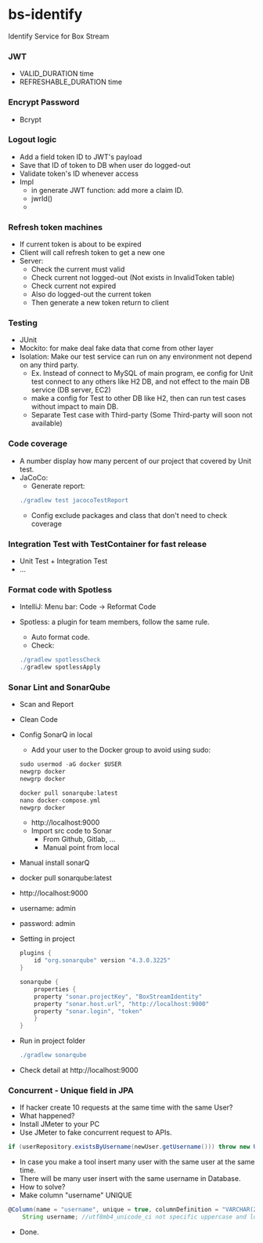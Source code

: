 # bs-identify
Identify Service for Box Stream


### JWT
- VALID_DURATION time
- REFRESHABLE_DURATION time


### Encrypt Password
- Bcrypt


### Logout logic
- Add a field token ID to JWT's payload
- Save that ID of token to DB when user do logged-out
- Validate token's ID whenever access
- Impl
  - in generate JWT function: add more a claim ID.
  - jwrId()
  -

### Refresh token machines
- If current token is about to be expired
- Client will call refresh token to get a new one
- Server:
  - Check the current must valid
  - Check current not logged-out (Not exists in InvalidToken table)
  - Check current not expired
  - Also do logged-out the current token
  - Then generate a new token return to client


### Testing
  - JUnit
  - Mockito: for make deal fake data that come from other layer
  - Isolation: Make our test service can run on any environment not depend on any third party.
    - Ex. Instead of connect to MySQL of main program, ee config for Unit test connect to any others like H2 DB, and not effect to the main DB service (DB server, EC2)
    - make a config for Test to other DB like H2, then can run test cases without impact to main DB.
    - Separate Test case with Third-party (Some Third-party will soon not available)

### Code coverage
- A number display how many percent of our project that covered by Unit test.
- JaCoCo:
    - Generate report:
    ```groovy
    ./gradlew test jacocoTestReport
    ```
    - Config exclude packages and class that don't need to check coverage

### Integration Test with TestContainer for fast release
- Unit Test + Integration Test
- ...

### Format code with Spotless
- IntelliJ: Menu bar: Code -> Reformat Code

- Spotless: a plugin for team members, follow the same rule.
  - Auto format code.
  - Check: 
  ```groovy  
  ./gradlew spotlessCheck
  ./gradlew spotlessApply
  ```

### Sonar Lint and SonarQube
- Scan and Report
- Clean Code
- Config SonarQ in local
  - Add your user to the Docker group to avoid using sudo:
  ```groovy
  sudo usermod -aG docker $USER
  newgrp docker
  newgrp docker
  ```
  
  ```groovy  
  docker pull sonarqube:latest
  nano docker-compose.yml
  newgrp docker
  ```
  
  - http://localhost:9000
  - Import src code to Sonar
    - From Github, Gitlab, ...
    - Manual point from local
    
- Manual install sonarQ
- docker pull sonarqube:latest
- http://localhost:9000
- username: admin
- password: admin
- Setting in project
    ```groovy
    plugins {
        id "org.sonarqube" version "4.3.0.3225"
    }
    
    sonarqube {
        properties {
        property "sonar.projectKey", "BoxStreamIdentity"
        property "sonar.host.url", "http://localhost:9000"
        property "sonar.login", "token"
        }
    }
  ```
- Run in project folder
  ```groovy
  ./gradlew sonarqube
  ```
- Check detail at http://localhost:9000


### Concurrent - Unique field in JPA
- If hacker create 10 requests at the same time with the same User?
- What happened?
- Install JMeter to your PC
- Use JMeter to fake concurrent request to APIs. 
```groovy
if (userRepository.existsByUsername(newUser.getUsername())) throw new UsernameExistsException();
```

- In case you make a tool insert many user with the same user at the same time.
- There will be many user insert with the same username in Database.
- How to solve? 
- Make column "username" UNIQUE
```groovy
@Column(name = "username", unique = true, columnDefinition = "VARCHAR(255) COLLATE utf8mb4_unicode_ci")
    String username; //utf8mb4_unicode_ci not specific uppercase and lowercase
```
- Done.